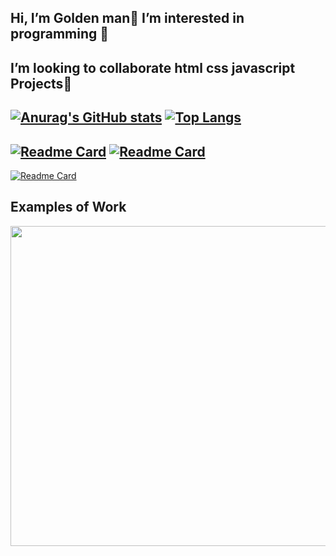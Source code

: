   ## Hi, I’m Golden man👋 I’m interested in programming 👀 
 ## I’m looking to collaborate html css javascript Projects💞️



## [![Anurag's GitHub stats](https://github-readme-stats.vercel.app/api?username=goldenman-dev)](https://github.com/goldenman-dev/goldenman-dev)   [![Top Langs](https://github-readme-stats.vercel.app/api/top-langs/?username=goldenman-dev&layout)](https://github.com/goldenman-dev/goldenman-dev)

## [![Readme Card](https://github-readme-stats.vercel.app/api/pin/?username=goldenman-dev&repo=iq-rec-electron)](https://github.com/goldenman-dev/iq-rec-electron)    [![Readme Card](https://github-readme-stats.vercel.app/api/pin/?username=goldenman-dev&repo=sysinfo)](https://github.com/goldenman-dev/sysinfo)
[![Readme Card](https://github-readme-stats.vercel.app/api/pin/?username=goldenman-dev&repo=golden)](https://github.com/goldenman-dev/golden)
## Examples of Work
<img src="mywork.gif" width="512" >
